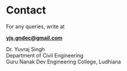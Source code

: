 # Contact

For any queries, write at

**yjs.gndec@gmail.com**

Dr. Yuvraj Singh  
Department of Civil Engineering  
Guru Nanak Dev Engineering College, Ludhiana
